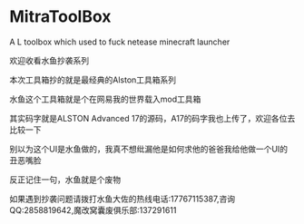 # MitraToolBox
A L toolbox which used to fuck netease minecraft launcher

欢迎收看水鱼抄袭系列

本次工具箱抄的就是最经典的Alston工具箱系列

水鱼这个工具箱就是个在网易我的世界载入mod工具箱

其实码字就是ALSTON Advanced 17的源码，A17的码字我也上传了，欢迎各位去比较一下

别以为这个UI是水鱼做的，我真不想纰漏他是如何求他的爸爸我给他做一个UI的丑恶嘴脸

反正记住一句，水鱼就是个废物

如果遇到抄袭问题请拨打水鱼大佐的热线电话:17767115387,咨询QQ:2858819642,魔改窝囊废俱乐部:137291611
